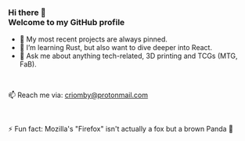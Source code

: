 ### Hi there 👋<br>Welcome to my GitHub profile

- 🔭 My most recent projects are always pinned.
- 🌱 I’m learning Rust, but also want to dive deeper into React.
- 💬 Ask me about anything tech-related, 3D printing and TCGs (MTG, FaB).

<br>

📫 Reach me via: criomby@protonmail.com

<br>

⚡ Fun fact: Mozilla's "Firefox" isn't actually a fox but a brown Panda :panda_face:
